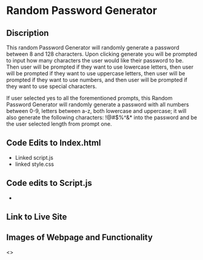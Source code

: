 # Random Password Generator

## Discription

This random Password Generator will randomly generate a password between 8 and 128 characters. 
Upon clicking generate you will be prompted to input how many characters the user would like their password to be.
Then user will be prompted if they want to use lowercase letters,
then user will be prompted if they want to use uppercase letters,
then user will be prompted if they want to use numbers, and
then user will be prompted if they want to use special characters.

If user selected yes to all the forementioned prompts, this Random Password Generator will randomly generate a password with all numbers between 0-9, letters between a-z, both lowercase and uppercase; it will also generate the following characters: !@#$%^&* into the password and be the user selected length from prompt one.

## Code Edits to Index.html

- Linked script.js
- linked style.css

## Code edits to Script.js

-

## Link to Live Site

## Images of Webpage and Functionality

<>